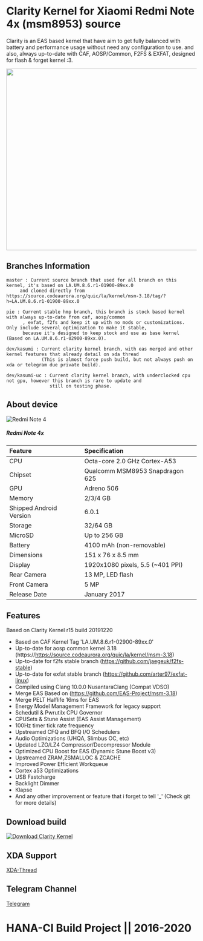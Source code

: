 # Clarity Kernel for Xiaomi Redmi Note 4x (msm8953) source

Clarity is an EAS based kernel that have aim to get fully balanced with battery and performance usage without need any configuration to use. 
and also, always up-to-date with CAF, AOSP/Common, F2FS & EXFAT, designed for flash & forget kernel :3.

<p align="center">
  <img width="800" height="480" src="https://raw.githubusercontent.com/Nicklas373/kernel_xiaomi_msm8953-3.18-2/readme/background.png"><br>
</p>

## Branches Information
```
master : Current source branch that used for all branch on this kernel, it's based on LA.UM.8.6.r1-01900-89xx.0
	 and cloned directly from https://source.codeaurora.org/quic/la/kernel/msm-3.18/tag/?h=LA.UM.8.6.r1-01900-89xx.0

pie : Current stable hmp branch, this branch is stock based kernel with always up-to-date from caf, aosp/common
      , exfat, f2fs and keep it up with no mods or customizations. Only include several optimization to make it stable,
      because it's designed to keep stock and use as base kernel (Based on LA.UM.8.6.r1-02900-89xx.0).

dev/kasumi : Current clarity kernel branch, with eas merged and other kernel features that already detail on xda thread
             (This is almost force push build, but not always push on xda or telegram due private build).

dev/kasumi-uc : Current clarity kernel branch, with underclocked cpu not gpu, however this branch is rare to update and
                still on testing phase.
```

## About device
![Redmi Note 4](http://i01.appmifile.com/webfile/globalimg/7/537557F3-A4F1-2490-E9D3-138B2A11DBF6.png "Redmi Note 4")

##### Redmi Note 4x
| Feature                 | Specification                     |
| :---------------------- | :-------------------------------- |
| CPU                     | Octa-core 2.0 GHz Cortex-A53      |
| Chipset                 | Qualcomm MSM8953 Snapdragon 625   |
| GPU                     | Adreno 506                        |
| Memory                  | 2/3/4 GB                          |
| Shipped Android Version | 6.0.1                             |
| Storage                 | 32/64 GB                          |
| MicroSD                 | Up to 256 GB                      |
| Battery                 | 4100 mAh (non-removable)          |
| Dimensions              | 151 x 76 x 8.5 mm                 |
| Display                 | 1920x1080 pixels, 5.5 (~401 PPI)  |
| Rear Camera             | 13 MP, LED flash                  |
| Front Camera            | 5 MP                              |
| Release Date            | January 2017                      |

## Features
Based on Clarity Kernel r15 build 20191220
- Based on CAF Kernel Tag 'LA.UM.8.6.r1-02900-89xx.0'
- Up-to-date for aosp common kernel 3.18 (https://https://source.codeaurora.org/quic/la/kernel/msm-3.18)
- Up-to-date for f2fs stable branch (https://github.com/jaegeuk/f2fs-stable)
- Up-to-date for exfat stable branch (https://github.com/arter97/exfat-linux)
- Compiled using Clang 10.0.0 NusantaraClang (Compat VDSO)
- Merge EAS Based on (https://github.com/EAS-Project/msm-3.18)
- Merge PELT Halflife 16ms for EAS
- Energy Model Management Framework for legacy support
- Schedutil & Pwrutilx CPU Governor
- CPUSets & Stune Assist (EAS Assist Management)
- 100Hz timer tick rate frequency
- Upstreamed CFQ and BFQ I/O Schedulers
- Audio Optimizations (UHQA, Slimbus OC, etc)
- Updated LZO/LZ4 Compressor/Decompressor Module
- Optimized CPU Boost for EAS (Dynamic Stune Boost v3)
- Upstreamed ZRAM,ZSMALLOC & ZCACHE
- Improved Power Efficient Workqueue
- Cortex a53 Optimizations
- USB Fastcharge
- Backlight Dimmer
- Klapse
- And any other improvement or feature that i forget to tell '_' (Check git for more details)

## Download build
[![Download Clarity Kernel](https://a.fsdn.com/con/app/sf-download-button)](https://sourceforge.net/projects/clarity-kernel/files/Mido/r16/)

## XDA Support
[XDA-Thread](https://forum.xda-developers.com/redmi-note-4/xiaomi-redmi-note-4-snapdragon-roms-kernels-recoveries--other-development/kernel-clarity-kernel-t3992235)

## Telegram Channel
[Telegram](https://t.me/clarityci)

# HANA-CI Build Project || 2016-2020
